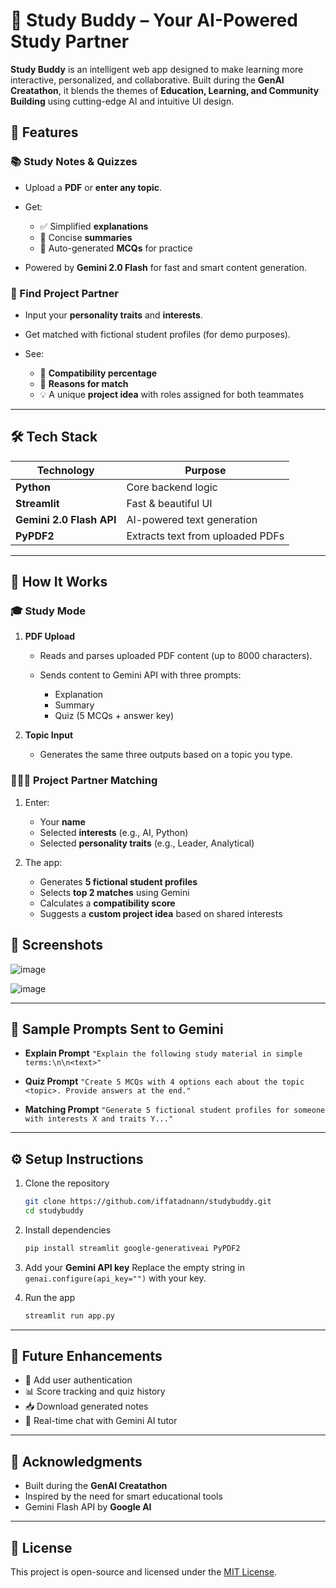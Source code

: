 
# 📘 Study Buddy – Your AI-Powered Study Partner

**Study Buddy** is an intelligent web app designed to make learning more interactive, personalized, and collaborative. Built during the **GenAI Creatathon**, it blends the themes of **Education, Learning, and Community Building** using cutting-edge AI and intuitive UI design.


## 🚀 Features

### 📚 Study Notes & Quizzes

* Upload a **PDF** or **enter any topic**.
* Get:

  * ✅ Simplified **explanations**
  * 📘 Concise **summaries**
  * 🧠 Auto-generated **MCQs** for practice
* Powered by **Gemini 2.0 Flash** for fast and smart content generation.

### 🤝 Find Project Partner

* Input your **personality traits** and **interests**.
* Get matched with fictional student profiles (for demo purposes).
* See:

  * 🔗 **Compatibility percentage**
  * 🧠 **Reasons for match**
  * 💡 A unique **project idea** with roles assigned for both teammates

---

## 🛠️ Tech Stack

| Technology               | Purpose                          |
| ------------------------ | -------------------------------- |
| **Python**               | Core backend logic               |
| **Streamlit**            | Fast & beautiful UI              |
| **Gemini 2.0 Flash API** | AI-powered text generation       |
| **PyPDF2**               | Extracts text from uploaded PDFs |

---

## 🧠 How It Works

### 🎓 Study Mode

1. **PDF Upload**

   * Reads and parses uploaded PDF content (up to 8000 characters).
   * Sends content to Gemini API with three prompts:

     * Explanation
     * Summary
     * Quiz (5 MCQs + answer key)
      
2. **Topic Input**

   * Generates the same three outputs based on a topic you type.



### 🧑‍🤝‍🧑 Project Partner Matching

1. Enter:

   * Your **name**
   * Selected **interests** (e.g., AI, Python)
   * Selected **personality traits** (e.g., Leader, Analytical)

2. The app:

   * Generates **5 fictional student profiles**
   * Selects **top 2 matches** using Gemini
   * Calculates a **compatibility score**
   * Suggests a **custom project idea** based on shared interests



## 📸 Screenshots

![image](https://github.com/user-attachments/assets/be2e433f-22c8-4005-9cb7-c5448d8de1d4)

![image](https://github.com/user-attachments/assets/2987be8f-c741-47bf-8283-b61fbdf5dafa)


---

## 🧪 Sample Prompts Sent to Gemini

* **Explain Prompt**
  `"Explain the following study material in simple terms:\n\n<text>"`

* **Quiz Prompt**
  `"Create 5 MCQs with 4 options each about the topic <topic>. Provide answers at the end."`

* **Matching Prompt**
  `"Generate 5 fictional student profiles for someone with interests X and traits Y..."`

---

## ⚙️ Setup Instructions

1. Clone the repository

   ```bash
   git clone https://github.com/iffatadnann/studybuddy.git
   cd studybuddy
   ```

2. Install dependencies

   ```bash
   pip install streamlit google-generativeai PyPDF2
   ```

3. Add your **Gemini API key**
   Replace the empty string in `genai.configure(api_key="")` with your key.

4. Run the app

   ```bash
   streamlit run app.py
   ```

---

## 🧩 Future Enhancements

* 🔐 Add user authentication
* 📊 Score tracking and quiz history
* 📥 Download generated notes
* 🤖 Real-time chat with Gemini AI tutor

---

## 🙌 Acknowledgments

* Built during the **GenAI Creatathon**
* Inspired by the need for smart educational tools
* Gemini Flash API by **Google AI**

---

## 📄 License

This project is open-source and licensed under the [MIT License](LICENSE).


